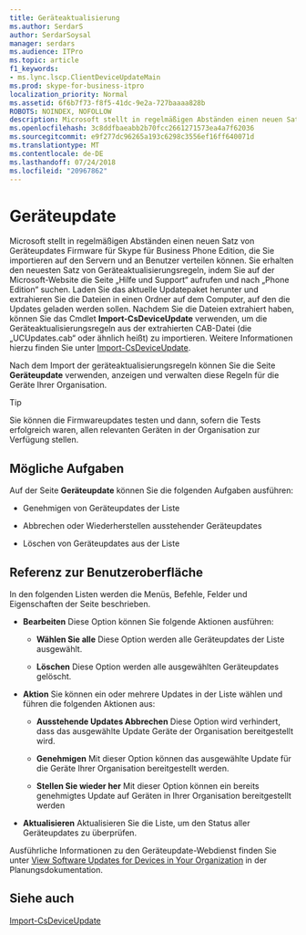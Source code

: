 ```yaml
---
title: Geräteaktualisierung
ms.author: SerdarS
author: SerdarSoysal
manager: serdars
ms.audience: ITPro
ms.topic: article
f1_keywords:
- ms.lync.lscp.ClientDeviceUpdateMain
ms.prod: skype-for-business-itpro
localization_priority: Normal
ms.assetid: 6f6b7f73-f8f5-41dc-9e2a-727baaaa828b
ROBOTS: NOINDEX, NOFOLLOW
description: Microsoft stellt in regelmäßigen Abständen einen neuen Satz von Geräteupdates Firmware für Skype für Business Phone Edition, die Sie importieren auf den Servern und an Benutzer verteilen können. Sie können erhalten der aktuellen Gruppe von geräteaktualisierungsregeln durch Aufrufen der Hilfe und Support-Seite auf der Microsoft-Website und Suche ForPhone Edition.Download das neueste Updatepaket und extrahieren Sie die Dateien in einen Ordner auf dem Computer, auf dem die Updates sind hochgeladen werden. Nachdem Sie die Dateien extrahiert haben, können Sie das Cmdlet Import-CsDeviceUpdate verwenden, um die Geräteaktualisierungsregeln aus der extrahierten CAB-Datei (die „UCUpdates.cab“ oder ähnlich heißt) zu importieren. Weitere Informationen hierzu finden Sie unter Import-CsDeviceUpdate.
ms.openlocfilehash: 3c8ddfbaeabb2b70fcc2661271573ea4a7f62036
ms.sourcegitcommit: e9f277dc96265a193c6298c3556ef16ff640071d
ms.translationtype: MT
ms.contentlocale: de-DE
ms.lasthandoff: 07/24/2018
ms.locfileid: "20967862"
---
```

# <a name="device-update"></a>Geräteupdate
 
Microsoft stellt in regelmäßigen Abständen einen neuen Satz von Geräteupdates Firmware für Skype für Business Phone Edition, die Sie importieren auf den Servern und an Benutzer verteilen können. Sie erhalten den neuesten Satz von Geräteaktualisierungsregeln, indem Sie auf der Microsoft-Website die Seite „Hilfe und Support“ aufrufen und nach „Phone Edition“ suchen. Laden Sie das aktuelle Updatepaket herunter und extrahieren Sie die Dateien in einen Ordner auf dem Computer, auf den die Updates geladen werden sollen. Nachdem Sie die Dateien extrahiert haben, können Sie das Cmdlet **Import-CsDeviceUpdate** verwenden, um die Geräteaktualisierungsregeln aus der extrahierten CAB-Datei (die „UCUpdates.cab“ oder ähnlich heißt) zu importieren. Weitere Informationen hierzu finden Sie unter [Import-CsDeviceUpdate](https://docs.microsoft.com/powershell/module/skype/import-csdeviceupdate?view=skype-ps).
  
Nach dem Import der geräteaktualisierungsregeln können Sie die Seite **Geräteupdate** verwenden, anzeigen und verwalten diese Regeln für die Geräte Ihrer Organisation.
  
> [!TIP]
> Sie können die Firmwareupdates testen und dann, sofern die Tests erfolgreich waren, allen relevanten Geräten in der Organisation zur Verfügung stellen. 
  
## <a name="tasks-you-can-perform"></a>Mögliche Aufgaben

Auf der Seite **Geräteupdate** können Sie die folgenden Aufgaben ausführen:
  
- Genehmigen von Geräteupdates der Liste
    
- Abbrechen oder Wiederherstellen ausstehender Geräteupdates
    
- Löschen von Geräteupdates aus der Liste
    
## <a name="ui-reference"></a>Referenz zur Benutzeroberfläche

In den folgenden Listen werden die Menüs, Befehle, Felder und Eigenschaften der Seite beschrieben.
  
- **Bearbeiten** Diese Option können Sie folgende Aktionen ausführen:
    
  - **Wählen Sie alle** Diese Option werden alle Geräteupdates der Liste ausgewählt.
    
  - **Löschen** Diese Option werden alle ausgewählten Geräteupdates gelöscht.
    
- **Aktion** Sie können ein oder mehrere Updates in der Liste wählen und führen die folgenden Aktionen aus:
    
  - **Ausstehende Updates Abbrechen** Diese Option wird verhindert, dass das ausgewählte Update Geräte der Organisation bereitgestellt wird.
    
  - **Genehmigen** Mit dieser Option können das ausgewählte Update für die Geräte Ihrer Organisation bereitgestellt werden.
    
  - **Stellen Sie wieder her** Mit dieser Option können ein bereits genehmigtes Update auf Geräten in Ihrer Organisation bereitgestellt werden
    
- **Aktualisieren** Aktualisieren Sie die Liste, um den Status aller Geräteupdates zu überprüfen.
    
Ausführliche Informationen zu den Geräteupdate-Webdienst finden Sie unter [View Software Updates for Devices in Your Organization](http://technet.microsoft.com/library/d2cca12b-ed43-4e1f-90ab-d14bca8b482c.aspx) in der Planungsdokumentation.
## <a name="see-also"></a>Siehe auch

[Import-CsDeviceUpdate](https://docs.microsoft.com/powershell/module/skype/import-csdeviceupdate?view=skype-ps)